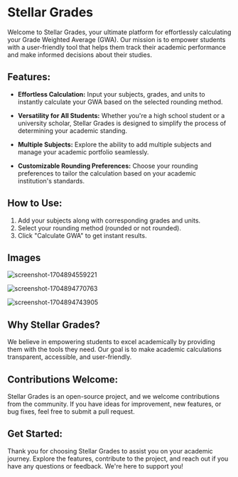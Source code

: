 # Stellar Grades

Welcome to Stellar Grades, your ultimate platform for effortlessly calculating your Grade Weighted Average (GWA). Our mission is to empower students with a user-friendly tool that helps them track their academic performance and make informed decisions about their studies.

## Features:

- **Effortless Calculation:** Input your subjects, grades, and units to instantly calculate your GWA based on the selected rounding method.
  
- **Versatility for All Students:** Whether you're a high school student or a university scholar, Stellar Grades is designed to simplify the process of determining your academic standing.
  
- **Multiple Subjects:** Explore the ability to add multiple subjects and manage your academic portfolio seamlessly.
  
- **Customizable Rounding Preferences:** Choose your rounding preferences to tailor the calculation based on your academic institution's standards.

## How to Use:

1. Add your subjects along with corresponding grades and units.
2. Select your rounding method (rounded or not rounded).
3. Click "Calculate GWA" to get instant results.

## Images
![screenshot-1704894559221](https://github.com/jonnelmlique/StellarGrades/assets/145328042/1c07ec1c-3587-4243-97a9-184da29156b6)

![screenshot-1704894770763](https://github.com/jonnelmlique/StellarGrades/assets/145328042/aaaf9d52-31aa-4773-96e1-21663805968b)

![screenshot-1704894743905](https://github.com/jonnelmlique/StellarGrades/assets/145328042/89e88962-e850-40a2-99ac-c998b0057cfa)

## Why Stellar Grades?

We believe in empowering students to excel academically by providing them with the tools they need. Our goal is to make academic calculations transparent, accessible, and user-friendly.

## Contributions Welcome:

Stellar Grades is an open-source project, and we welcome contributions from the community. If you have ideas for improvement, new features, or bug fixes, feel free to submit a pull request.

## Get Started:

Thank you for choosing Stellar Grades to assist you on your academic journey. Explore the features, contribute to the project, and reach out if you have any questions or feedback. We're here to support you!
